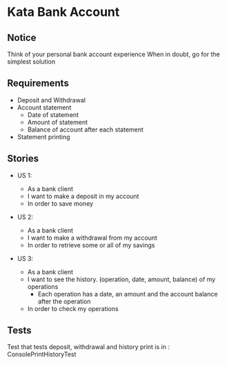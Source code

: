 # Kata Bank Account

## Notice
Think of your personal bank account experience When in doubt, go for the simplest solution

## Requirements
- Deposit and Withdrawal
- Account statement
    - Date of statement
    - Amount of statement
    - Balance of account after each statement
- Statement printing

## Stories
- US 1: 
    - As a bank client
    - I want to make a deposit in my account
    - In order to save money

- US 2: 
    - As a bank client
    - I want to make a withdrawal from my account
    - In order to retrieve some or all of my savings

- US 3: 
    - As a bank client
    - I want to see the history. (operation, date, amount, balance)  of my operations
        - Each operation has a date, an amount and the account balance after the operation
    - In order to check my operations
    
## Tests

Test that tests deposit, withdrawal and history print is in : ConsolePrintHistoryTest
